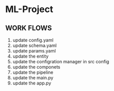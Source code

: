 # ML-Project

## WORK FLOWS

1. update config.yaml
2. update schema.yaml
3. update params.yaml
4. update the entity
5. update the configration manager in src config
6. update the componets
7. update the pipeline
8. update the main.py
9. update the app.py
